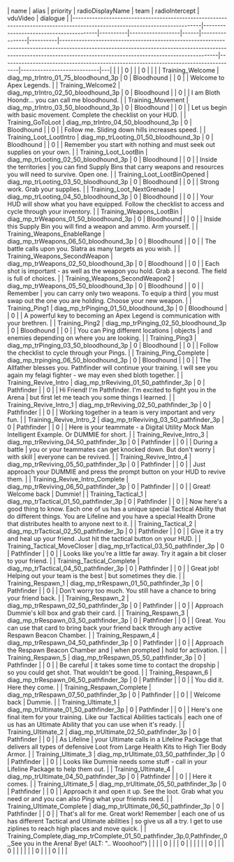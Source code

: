 | name                                                                                                                       | alias                                  | priority | radioDisplayName | team | radioIntercept | vduVideo | dialogue                                                                                                                                                                                                           |
|----------------------------------------------------------------------------------------------------------------------------|----------------------------------------|----------|------------------|------|----------------|----------|--------------------------------------------------------------------------------------------------------------------------------------------------------------------------------------------------------------------|------------------------------------------------------------------------------------|----------------------------|---|
|                                                                                                                            |                                        | 0        |                  |      | 0              |          |                                                                                                                                                                                                                    |
| Training_Welcome                                                                                                           | diag_mp_trIntro_01_75_bloodhound_3p    | 0        | Bloodhound       |      | 0              |          | Welcome to Apex Legends.                                                                                                                                                                                           |
| Training_Welcome2                                                                                                          | diag_mp_trIntro_02_50_bloodhound_3p    | 0        | Bloodhound       |      | 0              |          | I am Bloth Hoondr... you can call me bloodhound.                                                                                                                                                                   |
| Training_Movement                                                                                                          | diag_mp_trIntro_03_50_bloodhound_3p    | 0        | Bloodhound       |      | 0              |          | Let us begin with basic movement. Complete the checklist on your HUD.                                                                                                                                              |
| Training_GoToLoot                                                                                                          | diag_mp_trIntro_04_50_bloodhound_3p    | 0        | Bloodhound       |      | 0              |          | Follow me. Sliding down hills increases speed.                                                                                                                                                                     |
| Training_Loot_LootIntro                                                                                                    | diag_mp_trLooting_01_50_bloodhound_3p  | 0        | Bloodhound       |      | 0              |          | Remember you start with nothing and must seek out supplies on your own.                                                                                                                                            |
| Training_Loot_LootBin                                                                                                      | diag_mp_trLooting_02_50_bloodhound_3p  | 0        | Bloodhound       |      | 0              |          | Inside the territories                                                                                                                                                                                             |  you can find Supply Bins that carry weapons and resources you will need to survive. Open one.                                        |
| Training_Loot_LootBinOpened                                                                                                | diag_mp_trLooting_03_50_bloodhound_3p  | 0        | Bloodhound       |      | 0              |          | Strong work. Grab your supplies.                                                                                                                                                                                   |
| Training_Loot_NextGrenade                                                                                                  | diag_mp_trLooting_04_50_bloodhound_3p  | 0        | Bloodhound       |      | 0              |          | Your HUD will show what you have equipped. Follow the checklist to access and cycle through your inventory.                                                                                                        |
| Training_Weapons_LootBin                                                                                                   | diag_mp_trWeapons_01_50_bloodhound_3p  | 0        | Bloodhound       |      | 0              |          | Inside this Supply Bin you will find a weapon and ammo. Arm yourself.                                                                                                                                              |
| Training_Weapons_EnableRange                                                                                               | diag_mp_trWeapons_06_50_bloodhound_3p  | 0        | Bloodhound       |      | 0              |          | The battle calls upon you. Slatra as many targets as you wish.                                                                                                                                                     |
| Training_Weapons_SecondWeapon                                                                                              | diag_mp_trWeapons_02_50_bloodhound_3p  | 0        | Bloodhound       |      | 0              |          | Each shot is important - as well as the weapon you hold. Grab a second. The field is full of choices.                                                                                                              |
| Training_Weapons_SecondWeapon2                                                                                             | diag_mp_trWeapons_05_50_bloodhound_3p  | 0        | Bloodhound       |      | 0              |          | Remember                                                                                                                                                                                                           |  you can carry only two weapons. To equip a third                                                                                     |  you must swap out the one you are holding. Choose your new weapon.                |
| Training_Ping1                                                                                                             | diag_mp_trPinging_01_50_bloodhound_3p  | 0        | Bloodhound       |      | 0              |          | A powerful key to becoming an Apex Legend is communication with your brethren.                                                                                                                                     |
| Training_Ping2                                                                                                             | diag_mp_trPinging_02_50_bloodhound_3p  | 0        | Bloodhound       |      | 0              |          | You can Ping different locations                                                                                                                                                                                   |  objects                                                                                                                              |  and enemies depending on where you are looking.                                   |
| Training_Ping3                                                                                                             | diag_mp_trPinging_03_50_bloodhound_3p  | 0        | Bloodhound       |      | 0              |          | Follow the checklist to cycle through your Pings.                                                                                                                                                                  |
| Training_Ping_Complete                                                                                                     | diag_mp_trpinging_06_50_bloodhound_3p  | 0        | Bloodhound       |      | 0              |          | The Allfather blesses you. Pathfinder will continue your training. I will see you again my felagi fighter - we may even shed bloth together.                                                                       |
| Training_Revive_Intro                                                                                                      | diag_mp_trReviving_01_50_pathfinder_3p | 0        | Pathfinder       |      | 0              |          | Hi Friend! I'm Pathfinder. I'm excited to fight you in the Arena                                                                                                                                                   |  but first let me teach you some things I learned.                                                                                    |
| Training_Revive_Intro_1                                                                                                    | diag_mp_trReviving_02_50_pathfinder_3p | 0        | Pathfinder       |      | 0              |          | Working together in a team is very important and very fun.                                                                                                                                                         |
| Training_Revive_Intro_2                                                                                                    | diag_mp_trReviving_03_50_pathfinder_3p | 0        | Pathfinder       |      | 0              |          | Here is your teammate - a Digital Utility Mock Man Intelligent Example. Or DUMMIE for short.                                                                                                                       |
| Training_Revive_Intro_3                                                                                                    | diag_mp_trReviving_04_50_pathfinder_3p | 0        | Pathfinder       |      | 0              |          | During a battle                                                                                                                                                                                                    |  you or your teammates can get knocked down. But don't worry                                                                          |  with skill                                                                        |  everyone can be revived.  |
| Training_Revive_Intro_4                                                                                                    | diag_mp_trReviving_05_50_pathfinder_3p | 0        | Pathfinder       |      | 0              |          | Just approach your DUMMIE and press the prompt button on your HUD to revive them.                                                                                                                                  |
| Training_Revive_Intro_Complete                                                                                             | diag_mp_trReviving_06_50_pathfinder_3p | 0        | Pathfinder       |      | 0              |          | Great! Welcome back                                                                                                                                                                                                |  Dummie!                                                                                                                              |
| Training_Tactical_1                                                                                                        | diag_mp_trTactical_01_50_pathfinder_3p | 0        | Pathfinder       |      | 0              |          | Now here's a good thing to know. Each one of us has a unique special Tactical Ability that do different things. You are Lifeline and you have a special Health Drone that distributes health to anyone next to it. |
| Training_Tactical_2                                                                                                        | diag_mp_trTactical_02_50_pathfinder_3p | 0        | Pathfinder       |      | 0              |          | Give it a try and heal up your friend. Just hit the tactical button on your HUD.                                                                                                                                   |
| Training_Tactical_MoveCloser                                                                                               | diag_mp_trTactical_03_50_pathfinder_3p | 0        | Pathfinder       |      | 0              |          | Looks like you're a little far away. Try it again a bit closer to your friend.                                                                                                                                     |
| Training_Tactical_Complete                                                                                                 | diag_mp_trTactical_04_50_pathfinder_3p | 0        | Pathfinder       |      | 0              |          | Great job! Helping out your team is the best                                                                                                                                                                       |  but sometimes they die.                                                                                                              |
| Training_Respawn_1                                                                                                         | diag_mp_trRespawn_01_50_pathfinder_3p  | 0        | Pathfinder       |      | 0              |          | Don't worry too much. You still have a chance to bring your friend back.                                                                                                                                           |
| Training_Respawn_2                                                                                                         | diag_mp_trRespawn_02_50_pathfinder_3p  | 0        | Pathfinder       |      | 0              |          | Approach Dummie's kill box and grab their card.                                                                                                                                                                    |
| Training_Respawn_3                                                                                                         | diag_mp_trRespawn_03_50_pathfinder_3p  | 0        | Pathfinder       |      | 0              |          | Great. You can use that card to bring back your friend back through any active Respawn Beacon Chamber.                                                                                                             |
| Training_Respawn_4                                                                                                         | diag_mp_trRespawn_04_50_pathfinder_3p  | 0        | Pathfinder       |      | 0              |          | Approach the Respawn Beacon Chamber and                                                                                                                                                                            |  when prompted                                                                                                                        |  hold for activation.                                                              |
| Training_Respawn_5                                                                                                         | diag_mp_trRespawn_05_50_pathfinder_3p  | 0        | Pathfinder       |      | 0              |          | Be careful                                                                                                                                                                                                         |  it takes some time to contact the dropship                                                                                           |  so you could get shot. That wouldn't be good.                                     |
| Training_Respawn_6                                                                                                         | diag_mp_trRespawn_06_50_pathfinder_3p  | 0        | Pathfinder       |      | 0              |          | You did it. Here they come.                                                                                                                                                                                        |
| Training_Respawn_Complete                                                                                                  | diag_mp_trRespawn_07_50_pathfinder_3p  | 0        | Pathfinder       |      | 0              |          | Welcome back                                                                                                                                                                                                       |  Dummie.                                                                                                                              |
| Training_Ultimate_1                                                                                                        | diag_mp_trUltimate_01_50_pathfinder_3p | 0        | Pathfinder       |      | 0              |          | Here's one final item for your training. Like our Tactical Abilities tacticals                                                                                                                                     |  each one of us has an Ultimate Ability that you can use when it's ready.                                                             |
| Training_Ultimate_2                                                                                                        | diag_mp_trUltimate_02_50_pathfinder_3p | 0        | Pathfinder       |      | 0              |          | As Lifeline                                                                                                                                                                                                        |  your Ultimate calls in a Lifeline Package that delivers all types of defensive Loot from Large Health Kits to High Tier Body Armor.  |
| Training_Ultimate_3                                                                                                        | diag_mp_trUltimate_03_50_pathfinder_3p | 0        | Pathfinder       |      | 0              |          | Looks like Dummie needs some stuff - call in your Lifeline Package to help them out.                                                                                                                               |
| Training_Ultimate_4                                                                                                        | diag_mp_trUltimate_04_50_pathfinder_3p | 0        | Pathfinder       |      | 0              |          | Here it comes.                                                                                                                                                                                                     |
| Training_Ultimate_5                                                                                                        | diag_mp_trUltimate_05_50_pathfinder_3p | 0        | Pathfinder       |      | 0              |          | Approach it and open it up. See the loot. Grab what you need or and you can also Ping what your friends need.                                                                                                      |
| Training_Ultimate_Complete                                                                                                 | diag_mp_trUltimate_06_50_pathfinder_3p | 0        | Pathfinder       |      | 0              |          | That's all for me. Great work! Remember                                                                                                                                                                            |  each one of us has different Tactical and Ultimate abilities                                                                         |  so give us all a try. I get to use ziplines to reach high places and move quick.  |
| Training_Complete,diag_mp_trComplete_01_50_pathfinder_3p,0,Pathfinder,,0,,See you in the Arena! Bye! (ALT:  ".. Wooohoo!") |
|                                                                                                                            |                                        | 0        |                  |      | 0              |          |                                                                                                                                                                                                                    |
|                                                                                                                            |                                        | 0        |                  |      | 0              |          |                                                                                                                                                                                                                    |
|                                                                                                                            |                                        | 0        |                  |      | 0              |          |                                                                                                                                                                                                                    |
